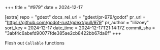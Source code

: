 +++
title = "#979"
date = 2024-12-17

[extra]
repo = "gdext"
docs_rel_url = "gdext/pr-979/godot"
pr_url = "https://github.com/godot-rust/gdext/pull/979"
pr_author = "lilizoey"
sort_key = 2024-12-17
date_time = 2024-12-17T21:14:17Z
commit_sha = "3abf4c6abefd90077fde385ae2cb8422bb67da6f"
+++

Flesh out `Callable` functions
